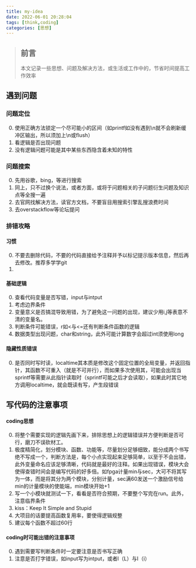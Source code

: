 ```yaml
---
title: my-idea
date: 2022-06-01 20:28:04
tags: [think,coding]
categories: [思想]
---
```


> ## 前言
>
> 本文记录一些思想、问题及解决方法，或生活或工作中的，节省时间提高工作效率

<!--more-->

## 遇到问题

### 问题定位

0. 使用正确方法锁定一个尽可能小的区间（如printf如没有遇到\n就不会刷新缓冲区输出，所以须加上\n或flush）
1. 看逻辑是否出现问题
2. 没有逻辑问题可能是其中某些东西隐含着未知的特性

### 问题搜索

0. 先用谷歌，bing，等进行搜索
1. 同上，只不过换个说法，或者方面，或将于问题相关的子问题衍生问题及知识点等全搜一遍
2. 去官网找解决方法，读官方文档，不要盲目用搜索引擎乱搜浪费时间
3. 去overstackflow等论坛提问

### 排错攻略

#### 习惯

0. 不要去删除代码，不要的代码直接给予注释并予以标记提示版本信息，然后再去修改。推荐多学学git
1. 

#### 基础逻辑

0. 查看代码变量是否写错，input与intput
1. 考虑边界条件
2. 变量意义是否搞混导致用错，为了避免这一问题的出现，建议少用i,j等表意不清的变量名。
3. 判断条件可能错误，r如<与<=还有判断条件函数的逻辑
4. 数据类型出现问题，char和string，此外可能计算数字会超过int须使用long

#### 隐藏性质错误

0. 是否同时写时读，localtime其本质是修改这个固定位置的全局变量，并返回指针，其函数不可重入（就是不可并行），而如果多次使用其，可能会出现当sprintf等需要从此指针读取时（sprintf可能之后才会读取），如果此时其它地方调用localtime，就会既读有写，产生段错误

## 写代码的注意事项

#### coding思想

0. 将整个需要实现的逻辑先画下来，排除思想上的逻辑错误并方便判断是否可行，磨刀不误砍材工。
1. 极度精简化，划分模块、函数、功能等，尽量划分足够细致，能分成两个书写绝不写成一个，判断方法是，每个小点实现起来足够简单，以至于不会出错，此外变量命名应该足够清晰，代码就是最好的注释。如果出现错误，模块大会使得查错时间会是编写代码的好多倍。如fpga计量min与sec，大可不将其写为一体，而是将其分为两个模块，分别计量，sec满60发送一个激励信号给min的计量模块的使能端，min模块开始+1
2. 写一个小模块就测试一下，看看是否符合预期，不要整个写完在run。此外，注意临界条件
3. kiss：Keep It Simple and Stupid
4. 大项目的话要提高函数复用率，要使得逻辑规整
5. 建议每个函数不超过60行

#### coding时可能出错的注意事项

0. 遇到需要写判断条件时一定要注意是否书写正确
1. 注意是否打字错误，如input写为intput，或者l（L）与I（i）
